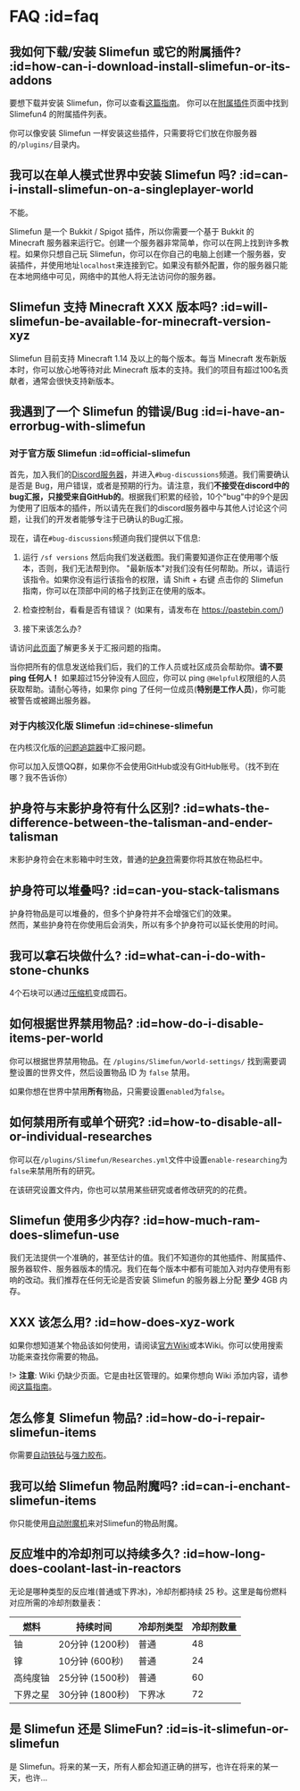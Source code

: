 # FAQ :id=faq

## 我如何下载/安装 Slimefun 或它的附属插件? :id=how-can-i-download-install-slimefun-or-its-addons

要想下载并安装 Slimefun，你可以查看[这篇指南](/Installing-Slimefun)。
你可以在[附属插件](/Addons)页面中找到 Slimefun4 的附属插件列表。

你可以像安装 Slimefun 一样安装这些插件，只需要将它们放在你服务器的`/plugins/`目录内。

## 我可以在单人模式世界中安装 Slimefun 吗? :id=can-i-install-slimefun-on-a-singleplayer-world

不能。

Slimefun 是一个 Bukkit / Spigot 插件，所以你需要一个基于 Bukkit 的 Minecraft 服务器来运行它。创建一个服务器非常简单，你可以在网上找到许多教程。如果你只想自己玩 Slimefun，你可以在你自己的电脑上创建一个服务器，安装插件，并使用地址`localhost`来连接到它。如果没有额外配置，你的服务器只能在本地网络中可见，网络中的其他人将无法访问你的服务器。

## Slimefun 支持 Minecraft XXX 版本吗? :id=will-slimefun-be-available-for-minecraft-version-xyz

Slimefun 目前支持 Minecraft 1.14 及以上的每个版本。每当 Minecraft 发布新版本时，你可以放心地等待对此 Minecraft 版本的支持。我们的项目有超过100名贡献者，通常会很快支持新版本。

## 我遇到了一个 Slimefun 的错误/Bug :id=i-have-an-errorbug-with-slimefun

### 对于官方版 Slimefun :id=official-slimefun

首先，加入我们的[Discord服务器](https://discord.gg/slimefun)，并进入`#bug-discussions`频道。我们需要确认是否是 Bug，用户错误，或者是预期的行为。请注意，我们**不接受在discord中的bug汇报，只接受来自GitHub的**。根据我们积累的经验，10个"bug"中的9个是因为使用了旧版本的插件，所以请先在我们的discord服务器中与其他人讨论这个问题，让我们的开发者能够专注于已确认的Bug汇报。

现在，请在`#bug-discussions`频道向我们提供以下信息:
1. 运行 `/sf versions` 然后向我们发送截图。我们需要知道你正在使用哪个版本，否则，我们无法帮到你。
"最新版本"对我们没有任何帮助。所以，请运行该指令。如果你没有运行该指令的权限，请 Shift + 右键 点击你的 Slimefun 指南，你可以在顶部中间的格子找到正在使用的版本。

2. 检查控制台，看看是否有错误？ (如果有，请发布在 https://pastebin.com/)

3. 接下来该怎么办?

请访问[此页面](/How-to-report-bugs)了解更多关于汇报问题的指南。

当你把所有的信息发送给我们后，我们的工作人员或社区成员会帮助你。**请不要 ping 任何人！** 如果超过15分钟没有人回应，你可以 ping `@Helpful`权限组的人员获取帮助。请耐心等待，如果你 ping 了任何一位成员(**特别是工作人员**)，你可能被警告或被踢出服务器。

### 对于内核汉化版 Slimefun :id=chinese-slimefun

在内核汉化版的[问题追踪器](https://github.com/StarWishsama/Slimefun4/issues)中汇报问题。

你可以加入反馈QQ群，如果你不会使用GitHub或没有GitHub账号。（找不到在哪？我不告诉你）

## 护身符与末影护身符有什么区别? :id=whats-the-difference-between-the-talisman-and-ender-talisman

末影护身符会在末影箱中时生效，普通的[护身符](/Talismans)需要你将其放在物品栏中。

## 护身符可以堆叠吗? :id=can-you-stack-talismans

护身符物品是可以堆叠的，但多个护身符并不会增强它们的效果。  
然而，某些护身符在你使用后会消失，所以有多个护身符可以延长使用的时间。

## 我可以拿石块做什么? :id=what-can-i-do-with-stone-chunks

4个石块可以通过[压缩机](/Compressor)变成圆石。

## 如何根据世界禁用物品? :id=how-do-i-disable-items-per-world

你可以根据世界禁用物品。在 `/plugins/Slimefun/world-settings/` 找到需要调整设置的世界文件，然后设置物品 ID 为 `false` 禁用。

如果你想在世界中禁用**所有**物品，只需要设置`enabled`为`false`。

## 如何禁用所有或单个研究? :id=how-to-disable-all-or-individual-researches

你可以在`/plugins/Slimefun/Researches.yml`文件中设置`enable-researching`为`false`来禁用所有的研究。

在该研究设置文件内，你也可以禁用某些研究或者修改研究的的花费。

## Slimefun 使用多少内存? :id=how-much-ram-does-slimefun-use

我们无法提供一个准确的，甚至估计的值。我们不知道你的其他插件、附属插件、服务器软件、服务器版本的情况。我们在每个版本中都有可能加入对内存使用有影响的改动。我们推荐在任何无论是否安装 Slimefun 的服务器上分配 **至少** 4GB 内存。

## XXX 该怎么用? :id=how-does-xyz-work

如果你想知道某个物品该如何使用，请阅读[官方Wiki](https://github.com/Slimefun/Slimefun4/wiki)或本Wiki。你可以使用搜索功能来查找你需要的物品。

!> **注意**: Wiki 仍缺少页面。它是由社区管理的。如果你想向 Wiki 添加内容，请参阅[这篇指南](/Expanding-the-Wiki)。

## 怎么修复 Slimefun 物品? :id=how-do-i-repair-slimefun-items

你需要[自动铁砧](/Auto-Anvil)与[强力胶布](/Miscellaneous-Items)。

## 我可以给 Slimefun 物品附魔吗? :id=can-i-enchant-slimefun-items

你只能使用[自动附魔机](/Auto-Enchanter)来对Slimefun的物品附魔。

## 反应堆中的冷却剂可以持续多久? :id=how-long-does-coolant-last-in-reactors

无论是哪种类型的反应堆(普通或下界冰)，冷却剂都持续 25 秒。这里是每份燃料对应所需的冷却剂数量表：

| 燃料      | 持续时间        | 冷却剂类型 | 冷却剂数量|
| --------- | ------------- | --------- | ------- |
| 铀        | 20分钟 (1200秒) | 普通      | 48      |
| 镎        | 10分钟 (600秒)  | 普通      | 24      |
| 高纯度铀   | 25分钟 (1500秒) | 普通      | 60      |
| 下界之星   | 30分钟 (1800秒) | 下界冰     | 72     |

## 是 Slimefun 还是 SlimeFun? :id=is-it-slimefun-or-slimefun

是 Slimefun。将来的某一天，所有人都会知道正确的拼写，也许在将来的某一天，也许...
